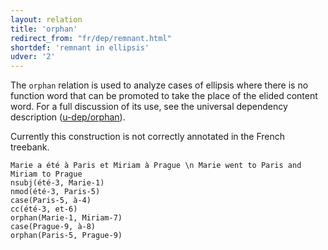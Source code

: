 ```yaml
---
layout: relation
title: 'orphan'
redirect_from: "fr/dep/remnant.html"
shortdef: 'remnant in ellipsis'
udver: '2'
---
```


The `orphan` relation is used to analyze cases of ellipsis where there is no function word that can be promoted to take the place of the elided content word.
For a full discussion of its use, see the universal dependency description ([u-dep/orphan]()).

Currently this construction is not correctly annotated in the French treebank.

~~~ sdparse
Marie a été à Paris et Miriam à Prague \n Marie went to Paris and Miriam to Prague
nsubj(été-3, Marie-1)
nmod(été-3, Paris-5)
case(Paris-5, à-4)
cc(été-3, et-6)
orphan(Marie-1, Miriam-7)
case(Prague-9, à-8)
orphan(Paris-5, Prague-9)
~~~
<!-- Interlanguage links updated Po 11. listopadu 2024, 20:11:23 CET -->
